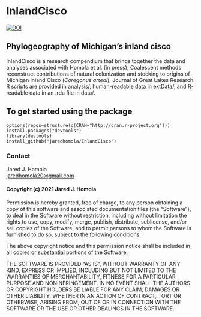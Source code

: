 # InlandCisco

[![DOI](https://zenodo.org/badge/DOI/10.5281/zenodo.5217577.svg)](https://doi.org/10.5281/zenodo.5217577)

## Phylogeography of Michigan’s inland cisco

InlandCisco is a research compendium that brings together the data and
analyses associated with Homola et al. (in press), Coalescent methods
reconstruct contributions of natural colonization and stocking to
origins of Michigan inland Cisco (*Coregonus artedi*), Journal of Great
Lakes Research. R scripts are provided in analysis/, human-readable data
in extData/, and R-readable data in an .rda file in data/.

## To get started using the package

    options(repos=structure(c(CRAN="http://cran.r-project.org")))
    install.packages("devtools")
    library(devtools)
    install_github("jaredhomola/InlandCisco")

### Contact

Jared J. Homola  
<jaredhomola20@gmail.com>

#### Copyright (c) 2021 Jared J. Homola

Permission is hereby granted, free of charge, to any person obtaining a
copy of this software and associated documentation files (the
“Software”), to deal in the Software without restriction, including
without limitation the rights to use, copy, modify, merge, publish,
distribute, sublicense, and/or sell copies of the Software, and to
permit persons to whom the Software is furnished to do so, subject to
the following conditions:

The above copyright notice and this permission notice shall be included
in all copies or substantial portions of the Software.

THE SOFTWARE IS PROVIDED “AS IS”, WITHOUT WARRANTY OF ANY KIND, EXPRESS
OR IMPLIED, INCLUDING BUT NOT LIMITED TO THE WARRANTIES OF
MERCHANTABILITY, FITNESS FOR A PARTICULAR PURPOSE AND NONINFRINGEMENT.
IN NO EVENT SHALL THE AUTHORS OR COPYRIGHT HOLDERS BE LIABLE FOR ANY
CLAIM, DAMAGES OR OTHER LIABILITY, WHETHER IN AN ACTION OF CONTRACT,
TORT OR OTHERWISE, ARISING FROM, OUT OF OR IN CONNECTION WITH THE
SOFTWARE OR THE USE OR OTHER DEALINGS IN THE SOFTWARE.
